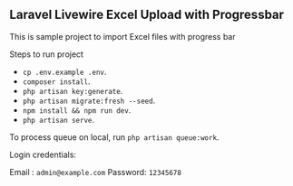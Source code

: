 ## Laravel Livewire Excel Upload with Progressbar

This is sample project to import Excel files with progress bar

Steps to run project

- `cp .env.example .env`.
- `composer install`.
- `php artisan key:generate`.
- `php artisan migrate:fresh --seed`.
- `npm install && npm run dev`.
- `php artisan serve`.

To process queue on local, run `php artisan queue:work`.

Login credentials:

Email : `admin@example.com`
Password: `12345678`
